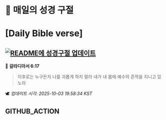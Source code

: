 # 🙏 매일의 성경 구절
# [Daily Bible verse]
## [![README에 성경구절 업데이트](https://github.com/DONGSUKA/first_test/actions/workflows/update-readme-bible.yml/badge.svg)](https://github.com/DONGSUKA/first_test/actions/workflows/update-readme-bible.yml)
<!-- START_BIBLE_VERSE -->
📖 **갈라디아서 6:17**
> 이후로는 누구든지 나를 괴롭게 하지 말라 내가 내 몸에 예수의 흔적을 지니고 있노라

🕊️ _업데이트 시각: 2025-10-03 19:58:34 KST_
  <!-- END_BIBLE_VERSE -->
## GITHUB_ACTION
